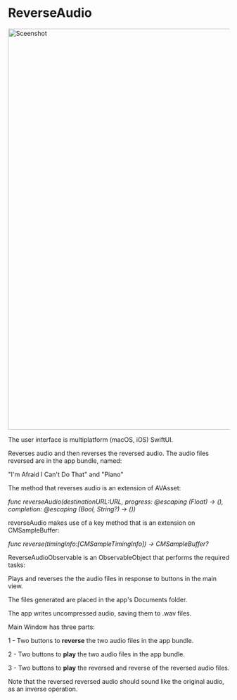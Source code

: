 # ReverseAudio

<img width="912" alt="Sceenshot" src="https://user-images.githubusercontent.com/4062059/134825588-18043a7d-6b46-4b19-94cd-fa19433fed2f.png">

The user interface is multiplatform (macOS, iOS) SwiftUI.

Reverses audio and then reverses the reversed audio. The audio files reversed are in the app bundle, named:

"I'm Afraid I Can't Do That" and 
"Piano"

The method that reverses audio is an extension of AVAsset:

<i>func reverseAudio(destinationURL:URL, progress: @escaping (Float) -> (), completion: @escaping (Bool, String?) -> ())</i>

reverseAudio makes use of a key method that is an extension on CMSampleBuffer:

<i>func reverse(timingInfo:[CMSampleTimingInfo]) -> CMSampleBuffer?</i>

ReverseAudioObservable is an ObservableObject that performs the required tasks:

Plays and reverses the the audio files in response to buttons in the main view. 

The files generated are placed in the app's Documents folder.

The app writes uncompressed audio, saving them to .wav files.

Main Window has three parts:

1 - Two buttons to <b>reverse</b> the two audio files in the app bundle.

2 - Two buttons to <b>play</b> the two audio files in the app bundle.

3 - Two buttons to <b>play</b> the reversed and reverse of the reversed audio files.

Note that the reversed reversed audio should sound like the original audio, as an inverse operation. 
